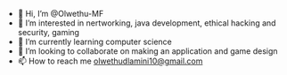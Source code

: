 - 👋 Hi, I’m @Olwethu-MF
- 👀 I’m interested in nertworking, java development, ethical hacking and security, gaming
- 🌱 I’m currently learning computer science
- 💞️ I’m looking to collaborate on making an application and game design
- 📫 How to reach me olwethudlamini10@gmail.com

<!---
Olwethu-MF/Olwethu-MF is a ✨ special ✨ repository because its `README.md` (this file) appears on your GitHub profile.
You can click the Preview link to take a look at your changes.
--->
